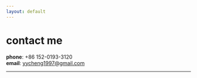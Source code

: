 ```yaml
---
layout: default
---
```

# contact me
  **phone**:  +86 152-0193-3120  
  **email**:  yycheng1997@gmail.com    

***  
